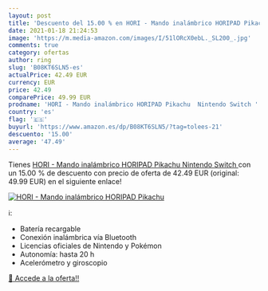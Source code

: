 ```yaml
---
layout: post
title: 'Descuento del 15.00 % en HORI - Mando inalámbrico HORIPAD Pikachu'
date: 2021-01-18 21:24:53
image: 'https://m.media-amazon.com/images/I/51lORcX0ebL._SL200_.jpg'
comments: true
category: ofertas
author: ring
slug: 'B08KT6SLN5-es'
actualPrice: 42.49 EUR
currency: EUR
price: 42.49
comparePrice: 49.99 EUR
prodname: 'HORI - Mando inalámbrico HORIPAD Pikachu  Nintendo Switch '
country: 'es'
flag: '🇪🇸'
buyurl: 'https://www.amazon.es/dp/B08KT6SLN5/?tag=tolees-21'
descuento: '15.00'
average: '47.49'
---
```


Tienes [HORI - Mando inalámbrico HORIPAD Pikachu  Nintendo Switch ](https://www.amazon.es/dp/B08KT6SLN5/?tag=tolees-21) con un 15.00 % de descuento con precio de oferta de 42.49 EUR (original: 49.99 EUR) en el siguiente enlace!

[![HORI - Mando inalámbrico HORIPAD Pikachu](https://m.media-amazon.com/images/I/51lORcX0ebL._SL200_.jpg)](https://www.amazon.es/dp/B08KT6SLN5/?tag=tolees-21)

ℹ️:

- Batería recargable
- Conexión inalámbrica vía Bluetooth
- Licencias oficiales de Nintendo y Pokémon
- Autonomía: hasta 20 h
- Acelerómetro y giroscopio

[🛒 Accede a la oferta!!](https://www.amazon.es/dp/B08KT6SLN5/?tag=tolees-21)

